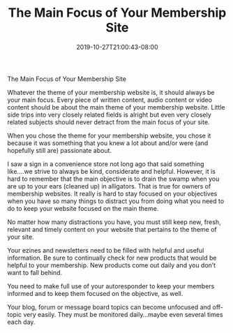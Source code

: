 ﻿---
title: "The Main Focus of Your Membership Site"
date: 2019-10-27T21:00:43-08:00
description: "Membership Sites Tips for Web Success"
featured_image: "/images/Membership Sites.jpg"
tags: ["Membership Sites"]
---

The Main Focus of Your Membership Site

Whatever the theme of your membership website is, it should always be your main focus. Every piece of written content, audio content or video content should be about the main theme of your membership website. Little side trips into very closely related fields is alright but even very closely related subjects should never detract from the main focus of your site. 

When you chose the theme for your membership website, you chose it because it was something that you knew a lot about and/or were (and hopefully still are) passionate about. 

I saw a sign in a convenience store not long ago that said something like….we strive to always be kind, considerate and helpful. However, it is hard to remember that the main objective is to drain the swamp when you are up to your ears (cleaned up) in alligators. That is true for owners of membership websites. It really is hard to stay focused on your objectives when you have so many things to distract you from doing what you need to do to keep your website focused on the main theme.

No matter how many distractions you have, you must still keep new, fresh, relevant and timely content on your website that pertains to the theme of your site. 

Your ezines and newsletters need to be filled with helpful and useful information. Be sure to continually check for new products that would be helpful to your membership. New products come out daily and you don’t want to fall behind.  

You need to make full use of your autoresponder to keep your members informed and to keep them focused on the objective, as well. 

Your blog, forum or message board topics can become unfocused and off-topic very easily. They must be monitored daily…maybe even several times each day. 



